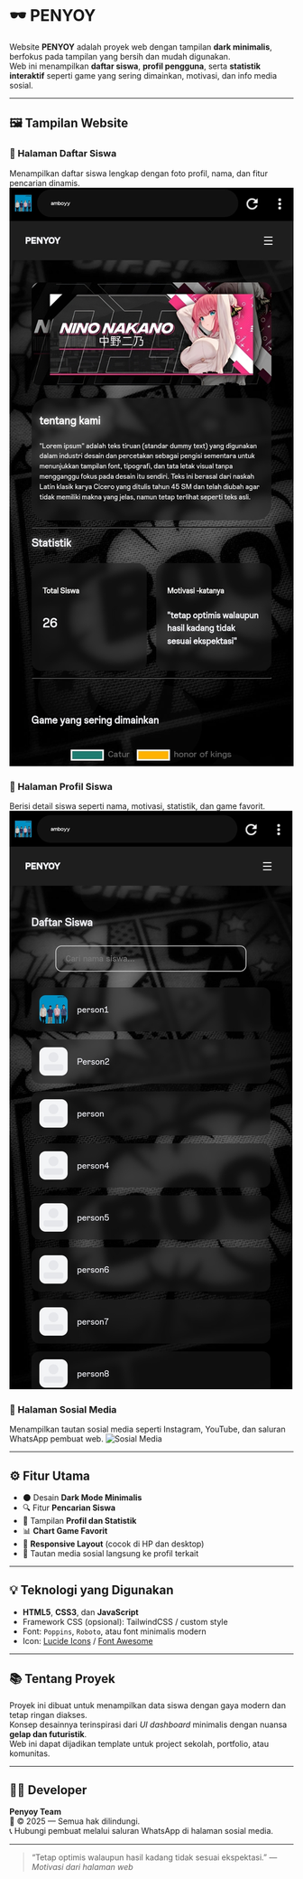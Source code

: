 # 🕶️ PENYOY

Website **PENYOY** adalah proyek web dengan tampilan **dark minimalis**, berfokus pada tampilan yang bersih dan mudah digunakan.  
Web ini menampilkan **daftar siswa**, **profil pengguna**, serta **statistik interaktif** seperti game yang sering dimainkan, motivasi, dan info media sosial.

---

## 🖼️ Tampilan Website

### 🔹 Halaman Daftar Siswa
Menampilkan daftar siswa lengkap dengan foto profil, nama, dan fitur pencarian dinamis.
![Daftar Siswa](https://github.com/Penyoy/Simple_web/blob/main/Screenshot_2025-10-17-20-12-07-97.jpg)

### 🔹 Halaman Profil Siswa
Berisi detail siswa seperti nama, motivasi, statistik, dan game favorit.
![Profil Siswa](https://github.com/Penyoy/Simple_web/blob/main/Screenshot_2025-10-17-20-12-28-89.jpg)

### 🔹 Halaman Sosial Media
Menampilkan tautan sosial media seperti Instagram, YouTube, dan saluran WhatsApp pembuat web.
![Sosial Media](https://github.com/Penyoy/Simple_web/blob/main/preview3.jpg)

---

## ⚙️ Fitur Utama
- 🌑 Desain **Dark Mode Minimalis**
- 🔍 Fitur **Pencarian Siswa**
- 🧠 Tampilan **Profil dan Statistik**
- 📊 **Chart Game Favorit**
- 📱 **Responsive Layout** (cocok di HP dan desktop)
- 🔗 Tautan media sosial langsung ke profil terkait

---

## 💡 Teknologi yang Digunakan
- **HTML5**, **CSS3**, dan **JavaScript**
- Framework CSS (opsional): TailwindCSS / custom style
- Font: `Poppins`, `Roboto`, atau font minimalis modern
- Icon: [Lucide Icons](https://lucide.dev/) / [Font Awesome](https://fontawesome.com)

---

## 📚 Tentang Proyek
Proyek ini dibuat untuk menampilkan data siswa dengan gaya modern dan tetap ringan diakses.  
Konsep desainnya terinspirasi dari *UI dashboard* minimalis dengan nuansa **gelap dan futuristik**.  
Web ini dapat dijadikan template untuk project sekolah, portfolio, atau komunitas.

---

## 👨‍💻 Developer
**Penyoy Team**  
📅 © 2025 — Semua hak dilindungi.  
📞 Hubungi pembuat melalui saluran WhatsApp di halaman sosial media.

---

> “Tetap optimis walaupun hasil kadang tidak sesuai ekspektasi.” — *Motivasi dari halaman web*
